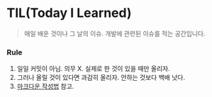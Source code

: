 # TIL(Today I Learned) 
> 매일 배운 것이나 그 날의 이슈. 개발에 관련된 이슈를 적는 공간입니다.


### Rule
1. 일일 커밋이 아님. 의무 X. 실제로 한 것이 있을 때만 올리자.
2. 그러나 올릴 것이 있다면 과감히 올리자. 안하는 것보다 백배 낫다.
3. [마크다운 작성법](https://help.github.com/articles/basic-writing-and-formatting-syntax/#headings) 참고.


